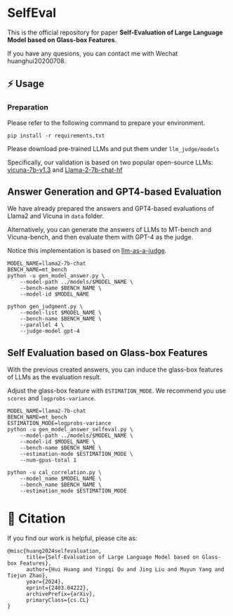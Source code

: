 # SelfEval

This is the official repository for paper **Self-Evaluation of Large Language Model based on Glass-box Features**.

If you have any quesions, you can contact me with Wechat huanghui20200708.

## ⚡️ Usage
### Preparation
Please refer to the following command to prepare your environment.
```shell
pip install -r requirements.txt
```
Please download pre-trained LLMs and put them under ``llm_judge/models``

Specifically, our validation is based on two popular open-source LLMs: [vicuna-7b-v1.3](https://www.modelscope.cn/models/Xorbits/vicuna-7b-v1.3/summary) and [Llama-2-7b-chat-hf](https://www.modelscope.cn/models/shakechen/Llama-2-7b-chat-hf/summary)

## Answer Generation and GPT4-based Evaluation
We have already prepared the answers and GPT4-based evaluations of Llama2 and Vicuna in ``data`` folder.

Alternatively, you can generate the answers of LLMs to MT-bench and Vicuna-bench, and then evaluate them with GPT-4 as the judge.

Notice this implementation is based on [llm-as-a-judge](https://github.com/lm-sys/FastChat/tree/main/fastchat/llm_judge).

```shell
MODEL_NAME=llama2-7b-chat
BENCH_NAME=mt_bench
python -u gen_model_answer.py \
    --model-path ../models/$MODEL_NAME \
    --bench-name $BENCH_NAME \
    --model-id $MODEL_NAME

python gen_judgment.py \
    --model-list $MODEL_NAME \
    --bench-name $BENCH_NAME \
    --parallel 4 \
    --judge-model gpt-4
```


## Self Evaluation based on Glass-box Features
With the previous created answers, you can induce the glass-box features of LLMs as the evaluation result.

Adjust the glass-box feature with ``ESTIMATION_MODE``. We recommend you use ``scores`` and ``logprobs-variance``. 

```shell
MODEL_NAME=llama2-7b-chat
BENCH_NAME=mt_bench
ESTIMATION_MODE=logprobs-variance
python -u gen_model_answer_selfeval.py \
    --model-path ../models/$MODEL_NAME \
    --model-id $MODEL_NAME \
    --bench-name $BENCH_NAME \
    --estimation-mode $ESTIMATION_MODE \
    --num-gpus-total 1

python -u cal_correlation.py \
    --model_name $MODEL_NAME \
    --bench_name $BENCH_NAME \
    --estimation_mode $ESTIMATION_MODE
```
# 💬 Citation
If you find our work is helpful, please cite as:

```
@misc{huang2024selfevaluation,
      title={Self-Evaluation of Large Language Model based on Glass-box Features}, 
      author={Hui Huang and Yingqi Qu and Jing Liu and Muyun Yang and Tiejun Zhao},
      year={2024},
      eprint={2403.04222},
      archivePrefix={arXiv},
      primaryClass={cs.CL}
}
```